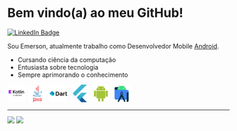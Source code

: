 # Bem vindo(a) ao meu GitHub!
  <div id="badges">
  <a href = "https://github.com/EmersonAD">
    <img src="https://img.shields.io/badge/LinkedIn-blue?style=for-the-badge&logo=linkedin&logoColor=white" alt="LinkedIn Badge"/>
  </a>
</div>

Sou Emerson, atualmente trabalho como Desenvolvedor Mobile [Android](https://github.com/EmersonAD).

- Cursando ciência da computação
- Entusiasta sobre tecnologia
- Sempre aprimorando o conhecimento

<div>
  <img src="https://github.com/devicons/devicon/blob/master/icons/kotlin/kotlin-original-wordmark.svg" title="Kotlin" alt="Kotlin" width="40" height="40"/>&nbsp;
  <img src="https://github.com/devicons/devicon/blob/master/icons/java/java-original-wordmark.svg" title="Java" alt="Java" width="40" height="40"/>&nbsp;
  <img src="https://github.com/devicons/devicon/blob/master/icons/dart/dart-original-wordmark.svg" title="Dart" alt="Dart" width="40" height="40"/>&nbsp;
  <img src="https://github.com/devicons/devicon/blob/master/icons/flutter/flutter-original.svg" title="Flutter" alt="Flutter" width="40" height="40"/>&nbsp;
  <img src="https://github.com/devicons/devicon/blob/master/icons/android/android-original.svg" title="Android" alt="Android" width="40" height="40"/>&nbsp;
  <img src="https://github.com/devicons/devicon/blob/master/icons/androidstudio/androidstudio-original.svg" title="Android Studio" alt="Android Studio" width="40" height="40"/>&nbsp;
</div>

---

<div align = "left">
<img height = "200em" src="https://github-readme-stats-sigma-five.vercel.app/api/top-langs/?username=EmersonAD&show_icons=true&theme=dark&count_private=true"/>
<img height = "200em" src="https://github-readme-stats-sigma-five.vercel.app/api?username=EmersonAD&show_icons=true&show_icons=true&theme=dark&count_private=true" />
</div>

